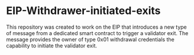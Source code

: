 # EIP-Withdrawer-initiated-exits

This repository was created to work on the EIP that introduces a new type of message from a dedicated smart contract to trigger a validator exit. The message provides the owner of type 0x01 withdrawal credentials the capability to initiate the validator exit.

